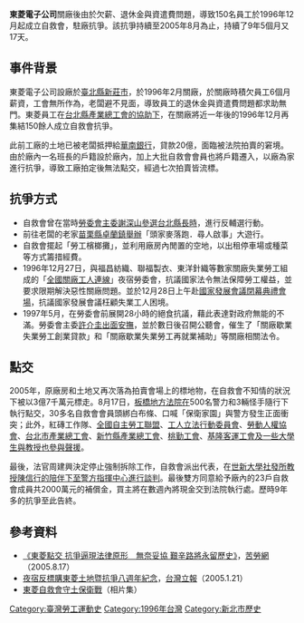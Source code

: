 **東菱電子公司**關廠後由於欠薪、退休金與資遣費問題，導致150名員工於1996年12月起成立自救會，駐廠抗爭。該抗爭持續至2005年8月為止，持續了9年5個月又17天。

## 事件背景

東菱電子公司設廠於[臺北縣](https://zh.wikipedia.org/wiki/新北市 "wikilink")[新莊市](../Page/新莊區.md "wikilink")，於1996年2月關廠，於關廠時積欠員工6個月薪資，工會無所作為，老闆避不見面，導致員工的退休金與資遣費問題都求助無門。東菱員工在[台北縣產業總工會的協助下](https://zh.wikipedia.org/wiki/台北縣產業總工會 "wikilink")，在關廠將近一年後的1996年12月再集結150餘人成立自救會抗爭。

此前工廠的土地已被老闆抵押給[華南銀行](../Page/華南銀行.md "wikilink")，貸款20億，面臨被法院拍賣的窘境。由於廠內一名班長的戶籍設於廠內，加上大批自救會會員也將戶籍遷入，以廠為家進行抗爭，導致工廠拍定後無法點交，經過七次拍賣皆流標。

## 抗爭方式

  - 自救會曾在當時[勞委會主委](https://zh.wikipedia.org/wiki/勞委會 "wikilink")[謝深山參選](https://zh.wikipedia.org/wiki/謝深山 "wikilink")[台北縣長時](https://zh.wikipedia.org/wiki/台北縣長 "wikilink")，進行反輔選行動。
  - 前往老闆的老家[苗栗縣](../Page/苗栗縣.md "wikilink")[卓蘭鎮舉辦](../Page/卓蘭鎮.md "wikilink")「頭家麥落跑．尋人啟事」大遊行。
  - 自救會擺起「勞工檳榔攤」，並利用廠房內閒置的空地，以出租停車場或種菜等方式籌措經費。
  - 1996年12月27日，與福昌紡織、聯福製衣、東洋針織等數家關廠失業勞工組成的「[全國關廠工人連線](https://zh.wikipedia.org/wiki/全國關廠工人連線抗爭事件 "wikilink")」夜宿勞委會，抗議國家法令無法保障勞工權益，並要求限期解決惡性關廠問題。並於12月28日上午赴[國家發展會議閉幕典禮會場](https://zh.wikipedia.org/wiki/國家發展會議 "wikilink")，抗議國家發展會議枉顧失業工人困境。
  - 1997年5月，在勞委會前展開28小時的絕食抗議，藉此表達對政府無能的不滿。勞委會主委[許介圭出面安撫](https://zh.wikipedia.org/wiki/許介圭 "wikilink")，並於數日後召開公聽會，催生了「關廠歇業失業勞工創業貸款」和「關廠歇業失業勞工再就業補助」等關廠相關法令。

## 點交

2005年，原廠房和土地又再次落為拍賣會場上的標地物，在自救會不知情的狀況下被以3億7千萬元標走。8月17日，[板橋地方法院在](https://zh.wikipedia.org/wiki/板橋地方法院 "wikilink")500名警力和3輛怪手隨行下執行點交，30多名自救會會員頭綁白布條、口喊「保衛家園」與警方發生正面衝突；此外，紅磚工作隊、[全國自主勞工聯盟](https://zh.wikipedia.org/wiki/全國自主勞工聯盟 "wikilink")、[工人立法行動委員會](../Page/工人立法行動委員會.md "wikilink")、[勞動人權協會](../Page/勞動人權協會.md "wikilink")、[台北市產業總工會](https://zh.wikipedia.org/wiki/台北市產業總工會 "wikilink")、[新竹縣產業總工會](https://zh.wikipedia.org/wiki/新竹縣產業總工會 "wikilink")、[桃勤工會](https://zh.wikipedia.org/wiki/桃勤 "wikilink")、[基隆客運工會及一些大學生與教授也參與聲援](../Page/基隆客運.md "wikilink")。

最後，法官周建興決定停止強制拆除工作，自救會派出代表，在[世新大學社發所教授陳信行的陪伴下至警方指揮中心進行談判](../Page/世新大學.md "wikilink")。最後雙方同意給予廠內的23戶自救會成員共2000萬元的補償金，買主將在數週內將現金交到法院執行處。歷時9年多的抗爭至此告終。

## 參考資料

  - [《東菱點交 抗爭逼現法律原形　無奈妥協
    艱辛路將永留歷史》](http://www.coolloud.org.tw/node/58604)，[苦勞網](../Page/苦勞網.md "wikilink")（2005.8.17）
  - [夜宿反標購東菱土地暨抗爭八週年紀念](https://archive.is/20060712234939/http://www.lihpao.com/article.pl?sid=05/01/22/0052213)，[台灣立報](../Page/台灣立報.md "wikilink")（2005.1.21）
  - [東菱自救會守土保衛戰](http://www.flickr.com/photos/karlmarx_75/sets/953530)（相片集）

[Category:臺灣勞工運動史](https://zh.wikipedia.org/wiki/Category:臺灣勞工運動史 "wikilink")
[Category:1996年台灣](https://zh.wikipedia.org/wiki/Category:1996年台灣 "wikilink")
[Category:新北市歷史](https://zh.wikipedia.org/wiki/Category:新北市歷史 "wikilink")